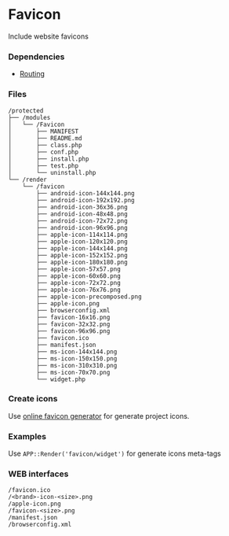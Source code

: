 # Favicon
Include website favicons

### Dependencies
- [Routing](https://github.com/evildevel/php-shell/tree/master/protected/modules/Routing)

### Files
```
/protected
├── /modules
│   └── /Favicon
│       ├── MANIFEST
│       ├── README.md
│       ├── class.php
│       ├── conf.php
│       ├── install.php
│       ├── test.php
│       └── uninstall.php 
└── /render
    └── /favicon
        ├── android-icon-144x144.png
        ├── android-icon-192x192.png
        ├── android-icon-36x36.png
        ├── android-icon-48x48.png
        ├── android-icon-72x72.png
        ├── android-icon-96x96.png
        ├── apple-icon-114x114.png
        ├── apple-icon-120x120.png
        ├── apple-icon-144x144.png
        ├── apple-icon-152x152.png
        ├── apple-icon-180x180.png
        ├── apple-icon-57x57.png
        ├── apple-icon-60x60.png
        ├── apple-icon-72x72.png
        ├── apple-icon-76x76.png
        ├── apple-icon-precomposed.png
        ├── apple-icon.png
        ├── browserconfig.xml
        ├── favicon-16x16.png
        ├── favicon-32x32.png
        ├── favicon-96x96.png
        ├── favicon.ico
        ├── manifest.json
        ├── ms-icon-144x144.png
        ├── ms-icon-150x150.png
        ├── ms-icon-310x310.png
        ├── ms-icon-70x70.png
        └── widget.php

```

### Create icons
Use [online favicon generator](http://favicon-generator.org) for generate project icons.

### Examples
Use `APP::Render('favicon/widget')` for generate icons meta-tags

### WEB interfaces
```
/favicon.ico
/<brand>-icon-<size>.png
/apple-icon.png
/favicon-<size>.png
/manifest.json
/browserconfig.xml
```